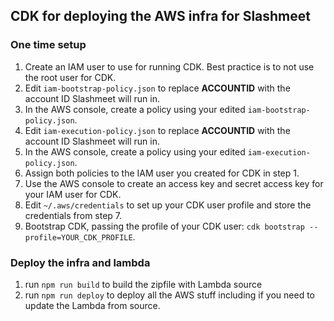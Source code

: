 ## CDK for deploying the AWS infra for Slashmeet
### One time setup
1. Create an IAM user to use for running CDK.  Best practice is to not use the root user for CDK.
2. Edit `iam-bootstrap-policy.json` to replace __ACCOUNTID__ with the account ID Slashmeet will run in.
3. In the AWS console, create a policy using your edited `iam-bootstrap-policy.json`.
4. Edit `iam-execution-policy.json` to replace __ACCOUNTID__ with the account ID Slashmeet will run in.
5. In the AWS console, create a policy using your edited `iam-execution-policy.json`.
6. Assign both policies to the IAM user you created for CDK in step 1.
7. Use the AWS console to create an access key and secret access key for your IAM user for CDK.
8. Edit `~/.aws/credentials` to set up your CDK user profile and store the credentials from step 7.
9. Bootstrap CDK, passing the profile of your CDK user: `cdk bootstrap --profile=YOUR_CDK_PROFILE`.

### Deploy the infra and lambda
1. run `npm run build` to build the zipfile with Lambda source
2. run `npm run deploy` to deploy all the AWS stuff including if you need to update the Lambda from source.
